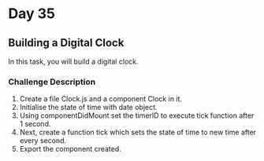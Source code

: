 # Day 35

## Building a Digital Clock 

In this task, you will build a digital clock.

### Challenge Description
1. Create a file Clock.js and a component Clock in it.
2. Initialise the state of time with date object.
3. Using componentDidMount set the timerID to execute tick function after 1 second. 
4. Next, create a function tick which sets the state of time to new time after every second.
5. Export the component created.
